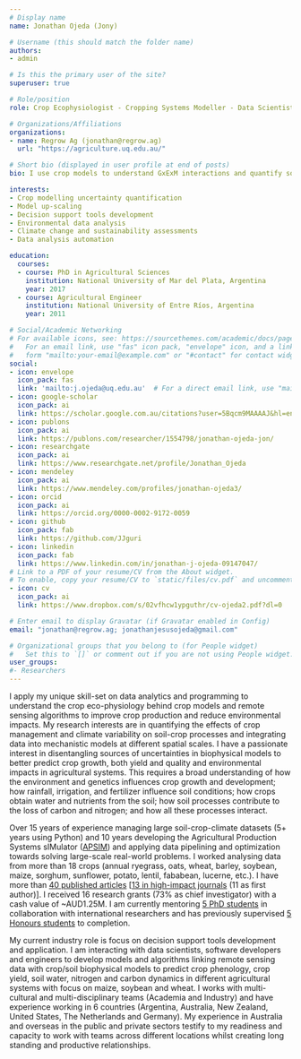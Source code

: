 ```yaml
---
# Display name
name: Jonathan Ojeda (Jony)

# Username (this should match the folder name)
authors:
- admin

# Is this the primary user of the site?
superuser: true

# Role/position
role: Crop Ecophysiologist - Cropping Systems Modeller - Data Scientist

# Organizations/Affiliations
organizations:
- name: Regrow Ag (jonathan@regrow.ag)
  url: "https://agriculture.uq.edu.au/"

# Short bio (displayed in user profile at end of posts)
bio: I use crop models to understand GxExM interactions and quantify sources of uncertainties in agricultural predictions.

interests:
- Crop modelling uncertainty quantification
- Model up-scaling
- Decision support tools development
- Environmental data analysis
- Climate change and sustainability assessments
- Data analysis automation

education:
  courses:
  - course: PhD in Agricultural Sciences
    institution: National University of Mar del Plata, Argentina
    year: 2017
  - course: Agricultural Engineer
    institution: National University of Entre Ríos, Argentina
    year: 2011

# Social/Academic Networking
# For available icons, see: https://sourcethemes.com/academic/docs/page-builder/#icons
#   For an email link, use "fas" icon pack, "envelope" icon, and a link in the
#   form "mailto:your-email@example.com" or "#contact" for contact widget.
social:
- icon: envelope
  icon_pack: fas
  link: 'mailto:j.ojeda@uq.edu.au'  # For a direct email link, use "mailto:test@example.org".
- icon: google-scholar
  icon_pack: ai
  link: https://scholar.google.com.au/citations?user=5Bqcm9MAAAAJ&hl=en
- icon: publons
  icon_pack: ai
  link: https://publons.com/researcher/1554798/jonathan-ojeda-jon/
- icon: researchgate
  icon_pack: ai
  link: https://www.researchgate.net/profile/Jonathan_Ojeda
- icon: mendeley
  icon_pack: ai
  link: https://www.mendeley.com/profiles/jonathan-ojeda3/
- icon: orcid
  icon_pack: ai
  link: https://orcid.org/0000-0002-9172-0059
- icon: github
  icon_pack: fab
  link: https://github.com/JJguri
- icon: linkedin
  icon_pack: fab
  link: https://www.linkedin.com/in/jonathan-j-ojeda-09147047/
# Link to a PDF of your resume/CV from the About widget.
# To enable, copy your resume/CV to `static/files/cv.pdf` and uncomment the lines below.
- icon: cv
  icon_pack: ai
  link: https://www.dropbox.com/s/02vfhcw1ypguthr/cv-ojeda2.pdf?dl=0

# Enter email to display Gravatar (if Gravatar enabled in Config)
email: "jonathan@regrow.ag; jonathanjesusojeda@gmail.com"

# Organizational groups that you belong to (for People widget)
#   Set this to `[]` or comment out if you are not using People widget.
user_groups:
#- Researchers
---
```


I apply my unique skill-set on data analytics and programming to understand the crop eco-physiology 
behind crop models and remote sensing algorithms to improve crop production and reduce environmental 
impacts. My research interests are in quantifying the effects of crop management and climate variability 
on soil-crop processes and integrating data into mechanistic models at different spatial scales. 
I have a passionate interest in disentangling sources of uncertainties in biophysical models to better 
predict crop growth, both yield and quality and environmental impacts in agricultural systems. This 
requires a broad understanding of how the environment and genetics influences crop growth and development; 
how rainfall, irrigation, and fertilizer influence soil conditions; how crops obtain water and nutrients 
from the soil; how soil processes contribute to the loss of carbon and nitrogen; and how all these processes interact.

Over 15 years of experience managing large soil-crop-climate datasets (5+ years using Python) and 10 years 
developing the Agricultural Production Systems sIMulator ([APSIM](https://www.apsim.info/)) and applying data pipelining and optimization 
towards solving large-scale real-world problems. I worked analysing data from more than 18 crops (annual ryegrass, 
oats, wheat, barley, soybean, maize, sorghum, sunflower, potato, lentil, fababean, lucerne, etc.). I have more 
than [40 published articles](https://scholar.google.com.au/citations?user=5Bqcm9MAAAAJ&hl=en&oi=sra)
[[13 in high-impact journals](/publication) (11 as first author)]. I received 16 research grants 
(73% as chief investigator) with a cash value of ~AUD1.25M. I am currently mentoring [5 PhD students](/phd) in 
collaboration with international researchers and has previously supervised [5 Honours students](/#honours) to completion.

My current industry role is focus on decision support tools development and application. I am interacting 
with data scientists, software developers and engineers to develop models and algorithms linking remote sensing 
data with crop/soil biophysical models to predict crop phenology, crop yield, soil water, nitrogen and carbon dynamics in 
different agricultural systems with focus on maize, soybean and wheat. I works with multi-cultural and multi-disciplinary 
teams (Academia and Industry) and have experience working in 
6 countries (Argentina, Australia, New Zealand, United States, The Netherlands and Germany). My experience in 
Australia and overseas in the public and private sectors testify to my readiness and capacity to work with teams 
across different locations whilst creating long standing and productive relationships.
